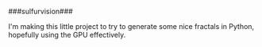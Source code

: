 ###sulfurvision###

I'm making this little project to try to generate some nice fractals in Python, hopefully using the GPU effectively.


